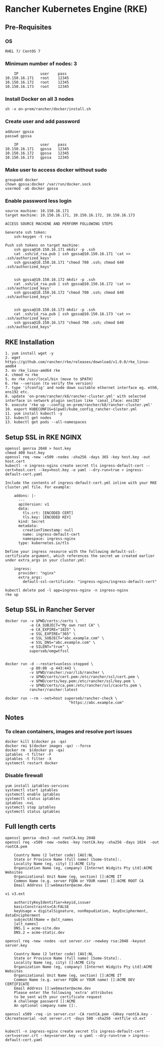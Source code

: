 # Rancher Kubernetes Engine (RKE)


## Pre-Requisites
### OS 
    RHEL 7/ CentOS 7
### Minimum number of nodes: 3
        IP          user    pass
    10.150.16.171   root    12345
    10.150.16.172   root    12345
    10.150.16.173   root    12345

### Install Docker on all 3 nodes 
    sh -x on-prem/rancher/docker/install.sh
    
### Create user and add password
    adduser gpssa
    passwd gpssa
    
        IP          user    pass
    10.150.16.171   gpssa   12345
    10.150.16.172   gpssa   12345
    10.150.16.173   gpssa   12345

### Make user to access docker without sudo
    groupadd docker
    chown gpssa:docker /var/run/docker.sock
    usermod -aG docker gpssa

### Enable password less login
    source machine: 10.150.16.171
    target machine: 10.150.16.171, 10.150.16.172, 10.150.16.173
    
    ACCESS SOURCE MACHINE AND PERFORM FOLLOWING STEPS
    
    Generate ssh token: 
        ssh-keygen -t rsa
    
    Push ssh tokens on target machine:
        ssh gpssa@10.150.16.171 mkdir -p .ssh
        cat .ssh/id_rsa.pub | ssh gpssa@10.150.16.171 'cat >> .ssh/authorized_keys'
        ssh gpssa@10.150.16.171 "chmod 700 .ssh; chmod 640 .ssh/authorized_keys"
        
        
        ssh gpssa@10.150.16.172 mkdir -p .ssh
        cat .ssh/id_rsa.pub | ssh gpssa@10.150.16.172 'cat >> .ssh/authorized_keys'
        ssh gpssa@10.150.16.172 "chmod 700 .ssh; chmod 640 .ssh/authorized_keys"
        
        
        ssh gpssa@10.150.16.173 mkdir -p .ssh
        cat .ssh/id_rsa.pub | ssh gpssa@10.150.16.173 'cat >> .ssh/authorized_keys'
        ssh gpssa@10.150.16.173 "chmod 700 .ssh; chmod 640 .ssh/authorized_keys"
        
## RKE Installation
    1. yum install wget -y
    2. wget https://github.com/rancher/rke/releases/download/v1.0.0/rke_linux-amd64
    3. mv rke_linux-amd64 rke
    4. chmod +x rke
    5. mv rke /usr/local/bin (move to $PATH) 
    6. rke --version (to verify the version)
    7. type 'ifconfig' and node down suitable ethernet interface eg. eth0, ens192 etc.
    8. update 'on-prem/rancher/k8/rancher-cluster.yml' with selected interface in network plugin section like 'canal_iface: ens192'
    9. execute 'rke up --config on-prem/rancher/k8/rancher-cluster.yml'
    10. export KUBECONFIG=$(pwd)/kube_config_rancher-cluster.yml
    11. yum install kubectl -y
    12. kubectl get nodes
    13. kubectl get pods --all-namespaces

## Setup SSL in RKE NGINX
    openssl genrsa 2048 > host.key
    chmod 400 host.key
    openssl req -new -x509 -nodes -sha256 -days 365 -key host.key -out host.cert
    kubectl -n ingress-nginx create secret tls ingress-default-cert --cert=host.cert --key=host.key -o yaml --dry-run=true > ingress-default-cert.yaml
    
    Include the contents of ingress-default-cert.yml inline with your RKE cluster.yml file. For example:
    
        addons: |-
          ---
          apiVersion: v1
          data:
            tls.crt: [ENCODED CERT]
            tls.key: [ENCODED KEY]
          kind: Secret
          metadata:
            creationTimestamp: null
            name: ingress-default-cert
            namespace: ingress-nginx
          type: kubernetes.io/tls
      
    Define your ingress resource with the following default-ssl-certificate argument, which references the secret we created earlier under extra_args in your cluster.yml:
    
        ingress: 
          provider: "nginx"
          extra_args:
            default-ssl-certificate: "ingress-nginx/ingress-default-cert"
        
    kubectl delete pod -l app=ingress-nginx -n ingress-nginx    
    rke up      

## Setup SSL in Rancher Server 
               
    docker run -v $PWD/certs:/certs \
               -e CA_SUBJECT="My own root CA" \
               -e CA_EXPIRE="1825" \
               -e SSL_EXPIRE="365" \
               -e SSL_SUBJECT="abc.example.com" \
               -e SSL_DNS="abc.example.com" \
               -e SILENT="true" \
               superseb/omgwtfssl           
               
               
    docker run -d --restart=unless-stopped \
               -p 80:80 -p 443:443 \
               -v $PWD/rancher:/var/lib/rancher \
               -v $PWD/certs/cert.pem:/etc/rancher/ssl/cert.pem \
               -v $PWD/certs/key.pem:/etc/rancher/ssl/key.pem \
               -v $PWD/certs/ca.pem:/etc/rancher/ssl/cacerts.pem \
               rancher/rancher:latest            
               
    docker run --rm --net=host superseb/rancher-check \
                                 "https://abc.example.com"
    
## Notes
### To clean containers, images and resolve port issues
    docker kill $(docker ps -qa)
    docker rmi $(docker images -qa) --force
    docker rm  $(docker ps -qa)
    iptables -t filter -F
    iptables -t filter -X
    systemctl restart docker    

### Disable firewall
    yum install iptables-services
    systemctl start iptables
    systemctl enable iptables
    systemctl status iptables
    iptables -nvL
    systemctl stop iptables
    systemctl status iptables
            
    
    
## Full length certs            
    openssl genrsa -des3 -out rootCA.key 2048      
    openssl req -x509 -new -nodes -key rootCA.key -sha256 -days 1024  -out rootCA.pem
        
        Country Name (2 letter code) [AU]:NL
        State or Province Name (full name) [Some-State]:.
        Locality Name (eg, city) []:ACME City
        Organization Name (eg, company) [Internet Widgits Pty Ltd]:ACME Websites
        Organizational Unit Name (eg, section) []:ACME IT
        Common Name (e.g. server FQDN or YOUR name) []:ACME ROOT CA
        Email Address []:webmaster@acme.dev
    
    vi v3.ext
    
        authorityKeyIdentifier=keyid,issuer
        basicConstraints=CA:FALSE
        keyUsage = digitalSignature, nonRepudiation, keyEncipherment, dataEncipherment
        subjectAltName = @alt_names
        [alt_names]
        DNS.1 = acme-site.dev
        DNS.2 = acme-static.dev
        
    openssl req -new -nodes -out server.csr -newkey rsa:2048 -keyout server.key
    
        Country Name (2 letter code) [AU]:NL
        State or Province Name (full name) [Some-State]:.
        Locality Name (eg, city) []:ACME City
        Organization Name (eg, company) [Internet Widgits Pty Ltd]:ACME Websites
        Organizational Unit Name (eg, section) []:ACME IT
        Common Name (e.g. server FQDN or YOUR name) []:ACME DEV CERTIFICATE
        Email Address []:webmaster@acme.dev
        Please enter the following 'extra' attributes
        to be sent with your certificate request
        A challenge password []:ACME
        An optional company name []:.
        
    openssl x509 -req -in server.csr -CA rootCA.pem -CAkey rootCA.key -CAcreateserial -out server.crt -days 500 -sha256 -extfile v3.ext
    
            
    kubectl -n ingress-nginx create secret tls ingress-default-cert --cert=server.crt --key=server.key -o yaml --dry-run=true > ingress-default-cert.yaml
      